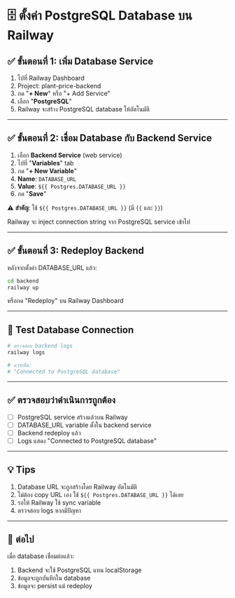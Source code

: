 # 🗄️ ตั้งค่า PostgreSQL Database บน Railway

## ✅ ขั้นตอนที่ 1: เพิ่ม Database Service

1. ไปที่ Railway Dashboard
2. Project: plant-price-backend
3. กด "**+ New**" หรือ "+ Add Service"
4. เลือก "**PostgreSQL**"
5. Railway จะสร้าง PostgreSQL database ให้อัตโนมัติ

---

## ✅ ขั้นตอนที่ 2: เชื่อม Database กับ Backend Service

1. เลือก **Backend Service** (web service)
2. ไปที่ "**Variables**" tab
3. กด "**+ New Variable**"
4. **Name**: `DATABASE_URL`
5. **Value**: `${{ Postgres.DATABASE_URL }}`
6. กด "**Save**"

⚠️ **สำคัญ**: ใช้ `${{ Postgres.DATABASE_URL }}` (มี `{{` และ `}}`)

Railway จะ inject connection string จาก PostgreSQL service เข้าไป

---

## ✅ ขั้นตอนที่ 3: Redeploy Backend

หลังจากตั้งค่า DATABASE_URL แล้ว:

```bash
cd backend
railway up
```

หรือกด "Redeploy" บน Railway Dashboard

---

## 🧪 Test Database Connection

```bash
# ตรวจสอบ backend logs
railway logs

# ควรเห็น:
# "Connected to PostgreSQL database"
```

---

## ✅ ตรวจสอบว่าดำเนินการถูกต้อง

- [ ] PostgreSQL service สร้างแล้วบน Railway
- [ ] DATABASE_URL variable ตั้งใน backend service
- [ ] Backend redeploy แล้ว
- [ ] Logs แสดง "Connected to PostgreSQL database"

---

## 💡 Tips

1. Database URL จะถูกสร้างโดย Railway อัตโนมัติ
2. ไม่ต้อง copy URL เอง ใช้ `${{ Postgres.DATABASE_URL }}` ได้เลย
3. รอให้ Railway ใช้ sync variable
4. ตรวจสอบ logs หากมีปัญหา

---

## 🎯 ต่อไป

เมื่อ database เชื่อมต่อแล้ว:

1. Backend จะใช้ PostgreSQL แทน localStorage
2. ข้อมูลจะถูกบันทึกใน database
3. ข้อมูลจะ persist แม้ redeploy

